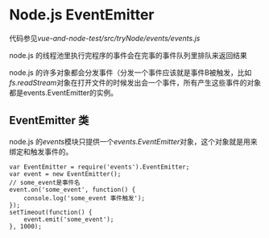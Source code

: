 # Node.js EventEmitter
代码参见*vue-and-node-test/src/tryNode/events/events.js*

node.js 的线程池里执行完程序的事件会在完事的事件队列里排队来返回结果

node.js 的许多对象都会分发事件（分发一个事件应该就是事件B被触发，比如*fs.readStream*对象在打开文件的时候发出会一个事件，所有产生这些事件的对象都是events.EventEmitter的实例。

## EventEmitter 类
node.js 的*events*模块只提供一个*events.EventEmitter*对象，这个对象就是用来绑定和触发事件的。

```angularjs
var EventEmitter = require('events').EventEmitter; 
var event = new EventEmitter(); 
// some_event是事件名
event.on('some_event', function() { 
	console.log('some_event 事件触发'); 
}); 
setTimeout(function() { 
	event.emit('some_event'); 
}, 1000); 
```
